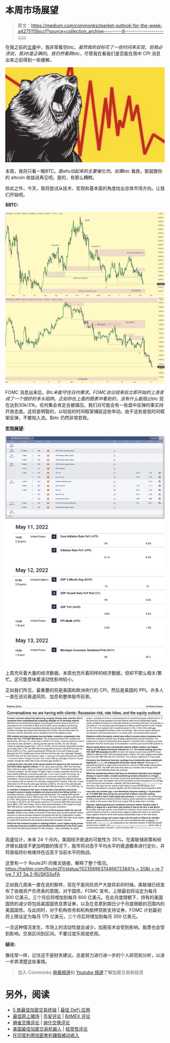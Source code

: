 # 本周市场展望

> 原文：<https://medium.com/coinmonks/market-outlook-for-the-week-a4275115bccf?source=collection_archive---------9----------------------->

在我之前的[文章](/@alexanazodo/market-outlook-for-the-week-2ac7eddfe0c5)中，我非常看空$btc。虽然我的目标花了一些时间来实现，但我必须说，我对 t 是正确的。我仍然看跌$btc，尽管我在看我们是否能在周中 CPI 消息出来之前得到一些缓解。

![](img/dc6a5ab6f5fad23cec5e0d0c7d4df86f.png)

本周，我将只看一眼$BTC。是 alts 动起来的主要催化剂。如果$btc 看跌，那就跟你的 altcoin 收益说再见吧。是的，有那么糟糕。

除此之外，今天，我将尝试从技术、宏观和基本面的角度给出总体市场方向。让我们开始吧。

**$BTC:**

![](img/0033d8e2eec135bd5243fdd4d0961247.png)![](img/7f59c4f10f4f9b00128b50e5514be2a6.png)

FOMC 消息出来后，$Btc 未能守住日内需求。FOMC 会议结束后立即开始的上涨变成了一个很好的多头陷阱。正如你在上面的图表中看到的，没有什么能阻止$btc 现在达到$30k/$31k。任何集会肯定会被镇压。我们对可能会有一些盘中反弹的事实持开放态度。这将是明智的，以较低的时间框架捕捉这些举动。由于这些是低时间框架反弹，不要陷入流。$btc 仍然非常悲观。

**宏观展望:**

![](img/295d43ffcf63744dbda88a767315f8b1.png)![](img/fa580051d399ce190e165fbebaa241cd.png)

上周充斥着大量的经济数据。本周也充斥着同样的经济数据，但却不那么相关/繁忙。这可能意味着波动性影响较小。

正如我们所见，最重要的将是美国和欧洲央行的 CPI，然后是美国的 PPI。许多人一直在谈论衰退风险、加息和整体股市前景。

![](img/11cfa5953ff6801b1711b4d4560ef3ae.png)

高盛估计，未来 24 个月内，美国经济衰退的可能性为 35%。在美联储政策和经济增长路径不更加明朗的情况下，股市将对高于平均水平的衰退概率进行定价，并将面临将价格维持在远高于当前水平的挑战。

这里有一个 Route2Fi 的推文链接，解释了整个情况。[https://twitter.com/Route2FI/status/1523569637446672384?s = 20&t = re 7 iye 7 XT 5a 2-RUSKSSoFA](https://twitter.com/Route2FI/status/1523569637446672384?s=20&t=re7iYE7xt5a2-RUSKSSoFA)

正如我几周来一直在说的那样，现在不是风险资产大放异彩的时候。美联储已经宣布了收缩资产负债表的意图。对于国债，FOMC 宣布，上限最初将设定为每月 300 亿美元，三个月后将增加到每月 600 亿美元。在此月度限额下，持有的美国国债的减少将包括美国国债息票证券，以及在息票到期日少于月度限额的范围内的美国国债。与此同时，对于机构债务和机构抵押贷款支持证券，FOMC 计划最初将上限设定为每月 175 亿美元，三个月后将增加到每月 350 亿美元。

一旦这种情况发生，市场上的流动性就会减少。加密技术会受到影响，股票也会受到影响。交易区间到区间。不要过度乐观或悲观。

**结论:**

像往常一样，记住这不是财务建议。总是努力进行进一步的个人研究和分析，以进一步弄清楚这些事情。

> 加入 Coinmonks [电报频道](https://t.me/coincodecap)和 [Youtube 频道](https://www.youtube.com/c/coinmonks/videos)了解加密交易和投资

# 另外，阅读

*   [5 款最佳加密交易终端](https://coincodecap.com/crypto-trading-terminals) | [最佳 DeFi 应用](https://coincodecap.com/best-defi-apps)
*   [最佳网上赌场](https://coincodecap.com/best-online-casinos) | [币安评论](/coinmonks/binance-review-ee10d3bf3b6e) | [BitMEX 评论](https://coincodecap.com/bitmex-review)
*   [麻雀交换评论](https://coincodecap.com/sparrow-exchange-review) | [纳什交换评论](https://coincodecap.com/nash-exchange-review)
*   [美国最佳加密交易机器人](https://coincodecap.com/crypto-trading-bots-in-the-us) | [经常性评论](https://coincodecap.com/changelly-review)
*   [在印度利用加密套利赚取被动收入](https://coincodecap.com/crypto-arbitrage-in-india)